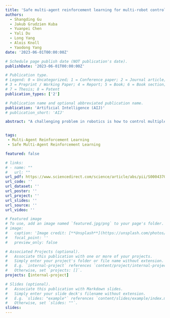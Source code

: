 ```yaml
---
title: 'Safe multi-agent reinforcement learning for multi-robot control'
authors:
  - Shangding Gu
  - Jakub Grudzien Kuba
  - Yuanpei Chen
  - Yali Du
  - Long Yang
  - Alois Knoll
  - Yaodong Yang
date: '2023-06-01T00:00:00Z'

# Schedule page publish date (NOT publication's date).
publishDate: '2023-06-01T00:00:00Z'

# Publication type.
# Legend: 0 = Uncategorized; 1 = Conference paper; 2 = Journal article;
# 3 = Preprint / Working Paper; 4 = Report; 5 = Book; 6 = Book section;
# 7 = Thesis; 8 = Patent
publication_types: ['2']

# Publication name and optional abbreviated publication name.
publication: 'Artificial Intelligence (AIJ)'
# publication_short: 'AIJ'

abstract: "A challenging problem in robotics is how to control multiple robots cooperatively and safely in real-world applications. Yet, developing multi-robot control methods from the perspective of safe multi-agent reinforcement learning (MARL) has merely been studied. To fill this gap, in this study, we investigate safe MARL for multi-robot control on cooperative tasks, in which each individual robot has to not only meet its own safety constraints while maximising their reward, but also consider those of others to guarantee safe team behaviours. Firstly, we formulate the safe MARL problem as a constrained Markov game and employ policy optimisation to solve it theoretically. The proposed algorithm guarantees monotonic improvement in reward and satisfaction of safety constraints at every iteration. Secondly, as approximations to the theoretical solution, we propose two safe multi-agent policy gradient methods: Multi-Agent Constrained Policy Optimisation (MACPO) and MAPPO-Lagrangian. Thirdly, we develop the first three safe MARL benchmarks—Safe Multi-Agent MuJoCo (Safe MAMuJoCo), Safe Multi-Agent Robosuite (Safe MARobosuite) and Safe Multi-Agent Isaac Gym (Safe MAIG) to expand the toolkit of MARL and robot control research communities. Finally, experimental results on the three safe MARL benchmarks indicate that our methods can achieve state-of-the-art performance in the balance between improving reward and satisfying safety constraints compared with strong baselines. Demos and code are available at the link (https://sites.google.com/view/aij-safe-marl/)."


tags:
 - Multi-Agent Reinforcement Learning
 - Safe Multi-Agent Reinforcement Learning

featured: false

# links:
# - name: ""
#   url: ""
url_pdf: https://www.sciencedirect.com/science/article/abs/pii/S0004370223000516
url_code: ''
url_dataset: ''
url_poster: ''
url_project: ''
url_slides: ''
url_source: ''
url_video: ''

# Featured image
# To use, add an image named `featured.jpg/png` to your page's folder.
# image:
#   caption: 'Image credit: [**Unsplash**](https://unsplash.com/photos/jdD8gXaTZsc)'
#   focal_point: ''
#   preview_only: false

# Associated Projects (optional).
#   Associate this publication with one or more of your projects.
#   Simply enter your project's folder or file name without extension.
#   E.g. `internal-project` references `content/project/internal-project/index.md`.
#   Otherwise, set `projects: []`.
projects: [internal-project]

# Slides (optional).
#   Associate this publication with Markdown slides.
#   Simply enter your slide deck's filename without extension.
#   E.g. `slides: "example"` references `content/slides/example/index.md`.
#   Otherwise, set `slides: ""`.
slides:
---
```

